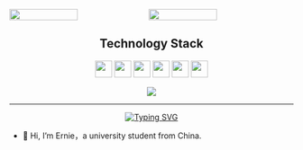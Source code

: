 <p style="display:flex">
  <img src="https://github-readme-stats.vercel.app/api?username=linyerun&show_icons=true&theme=dracula&count_private=true" style="width:49%" />
  <img src="https://github-readme-streak-stats.herokuapp.com/?user=linyerun&show_icons=true&locale=en&layout=compact&theme=dracula" 
style="width:49%" />
</p>
<h2 align="center">Technology Stack</h2>
<p align="center">
  <img style="height: 30px" src="https://img.shields.io/badge/-Go-black?style=flat-square&logo=go"/>
  <img style="height: 30px" src="https://img.shields.io/badge/JAVA-green.svg"/>
  <img style="height: 30px" src="https://img.shields.io/badge/-Python-black?style=flat-square&logo=python"/>
  <img style="height: 30px" src="https://img.shields.io/badge/-JavaScript-black?style=flat-square&logo=javascript"/>
  <img style="height: 30px" src="https://img.shields.io/badge/-TypeScript-black?style=flat-square&logo=typescript"/>
  <img style="height: 30px" src="https://img.shields.io/badge/-Vuejs-black?style=flat-square&logo=vue.js" />
</p>
<p align="center">
  <img src="https://github-readme-stats.vercel.app/api/top-langs/?username=linyerun&layout=compact&theme=dracula" />
</p>

--- 

<p align="center">
  <a href="https://git.io/typing-svg"><img src="https://readme-typing-svg.demolab.com?font=Fira+Code&pause=1000&width=435&lines=Hello%2C+it's+Ernie+here" alt="Typing SVG" /></a>
</p>

- 👋 Hi, I’m Ernie，a university student from China.
